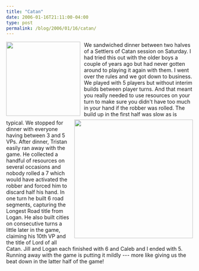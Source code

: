 ```yaml
---
title: "Catan"
date: 2006-01-16T21:11:00-04:00
type: post
permalink: /blog/2006/01/16/catan/
---
```

<a onblur="try {parent.deselectBloggerImageGracefully();} catch(e) {}" href="https://static.flickr.com/39/87608575_af6142db2e_m.jpg"><img style="margin: 0pt 10px 10px 0pt; float: left; cursor: pointer; width: 200px;" src="https://static.flickr.com/39/87608575_af6142db2e_m.jpg" alt="" border="0" /></a>We sandwiched dinner between two halves of a Settlers of Catan session on Saturday. I had tried this out with the older boys a couple of years ago but had never gotten <a onblur="try {parent.deselectBloggerImageGracefully();} catch(e) {}" href="https://static.flickr.com/40/87608573_62d3ad9926_o.jpg"><img style="margin: 0pt 0pt 10px 10px; float: right; cursor: pointer; width: 320px;" src="https://static.flickr.com/40/87608573_62d3ad9926_o.jpg" alt="" border="0" /></a>around to playing it again with them. I went over the rules and we got down to business. We played with 5 players but without interim builds between player turns. And that meant you really needed to use resources on your turn to make sure you didn't have too much in your hand if the robber was rolled. The build up in the first half was slow as is typical. We stopped for dinner with everyone having between 3 and 5 VPs. After dinner, Tristan easily ran away with the game. He collected a handful of resources on several occasions and nobody rolled a 7 which would have activated the robber and forced him to discard half his hand. In one turn he built 6 road segments, capturing the Longest Road title from Logan. He also built cities on consecutive turns a little later in the game, claiming his 10th VP and the title of Lord of all Catan. Jill and Logan each finished with 6 and Caleb and I ended with 5. Running away with the game is putting it mildly --- more like giving us the beat down in the latter half of the game!